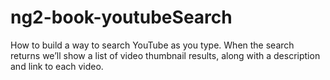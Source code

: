 # ng2-book-youtubeSearch
How to build a way to search YouTube as you type. When the search returns we’ll show a list of video thumbnail results, along with a description and link to each video.

